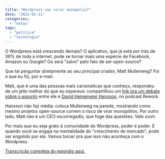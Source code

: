 ```yaml
---
title: "Wordpress vai virar monopólio?"
date: "2021-02-21"
categories: 
  - "notas"
tags: 
  - "politica"
  - "tecnologia"
---
```


O Wordpress está crescendo demais? O aplicativo, que já está por trás de 39% de toda a internet, pode se tornar mais uma espécie de Facebook, Amazon ou Google? Ou será "salvo" pelo fato de ser open-source?

Que tal perguntar diretamente ao seu principal criador, Matt Mullenweg? Foi o que eu fiz, por e-mail.

Matt, que é uma das pessoas mais carismáticas que conheço, respondeu de um jeito melhor do que eu esperava: compartilhou um [link pra um debate sobre o assunto](https://rework.fm/open-source-and-power-with-matt-mullenweg/) entre ele e [David Heinemeier Hansson](https://en.wikipedia.org/wiki/David_Heinemeier_Hansson), no podcast Rework.

Hansson não faz média: coloca Mullenweg na parede, mostrando como mesmo projetos open-source correm o risco de virar monopólios. Por outro lado, Matt não é um CEO escorregadio, que foge das questões. Vale ouvir.

Por mais que eu seja grato à comunidade do Wordpress, poder é poder. E quando você se engaja na mentalidade do "crescimento de mercado", pode ser engolido por ela. Vamos torcer pra que isso não aconteça com o Wordpress.

[Transcrição completa do episódio aqui.](https://rework.fm/open-source-and-power-with-matt-mullenweg/)
